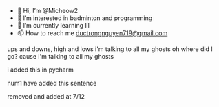 - 👋 Hi, I’m @Micheow2
- 👀 I’m interested in badminton and programming
- 🌱 I’m currently learning IT
- 📫 How to reach me ductrongnguyen719@gmail.com

ups and downs, high and lows
i'm talking to all my ghosts
oh where did I go? 
cause i'm talking to all my ghosts

i added this in pycharm

num1 have added this sentence

removed and added at 7/12
